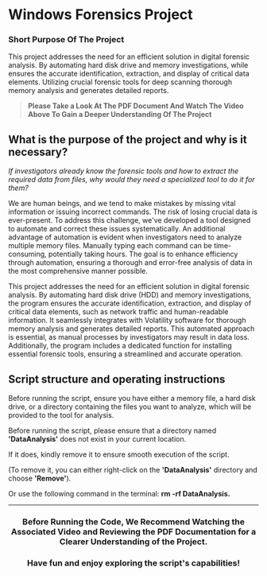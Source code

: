 # Windows Forensics Project
### Short Purpose Of The Project
This project addresses the need for an efficient solution in digital forensic analysis. By automating hard disk drive and memory investigations, while ensures the accurate identification, extraction, and display of critical data elements. Utilizing crucial forensic tools for deep scanning thorough memory analysis and generates detailed reports.
> **Please Take a Look At The PDF Document And Watch The Video Above To Gain a Deeper Understanding Of The Project**

## What is the purpose of the project and why is it necessary? 
<p><em>If investigators already know the forensic tools and how to extract the required data
from files, why would they need a specialized tool to do it for them?</em></p>

We are human beings, and we tend to make mistakes by missing vital information or
issuing incorrect commands. The risk of losing crucial data is ever-present. To
address this challenge, we've developed a tool designed to automate and correct
these issues systematically. An additional advantage of automation is evident when
investigators need to analyze multiple memory files. Manually typing each command
can be time-consuming, potentially taking hours.
The goal is to enhance efficiency through automation, ensuring a thorough and
error-free analysis of data in the most comprehensive manner possible.

This project addresses the need for an efficient solution in digital forensic analysis.
By automating hard disk drive (HDD) and memory investigations, the program
ensures the accurate identification, extraction, and display of critical data elements,
such as network traffic and human-readable information.
It seamlessly integrates with Volatility software for thorough memory analysis and
generates detailed reports. This automated approach is essential, as manual
processes by investigators may result in data loss.
Additionally, the program includes a dedicated function for installing essential
forensic tools, ensuring a streamlined and accurate operation.

## Script structure and operating instructions 
Before running the script, ensure you have either a memory file, a hard disk drive, or
a directory containing the files you want to analyze, which will be provided to the tool
for analysis.

Before running the script,
please ensure that a directory named **'DataAnalysis'** does not exist in your current location.

If it does, kindly remove it to ensure smooth execution of the script.

(To remove it, you can either right-click on the **'DataAnalysis'** directory and choose **'Remove'**).

Or use the following command in the terminal: **rm -rf DataAnalysis.**

---

### <p align="center"> Before Running the Code, We Recommend Watching the Associated Video and Reviewing the PDF Documentation for a Clearer Understanding of the Project.</p>
### <p align="center">Have fun and enjoy exploring the script's capabilities!</p>
